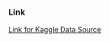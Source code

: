 ### Link
[Link for Kaggle Data Source](https://www.kaggle.com/datasets/giochelavaipiatti/time-series-forecasts-popular-benchmark-datasets/data?select=covid.csv)
